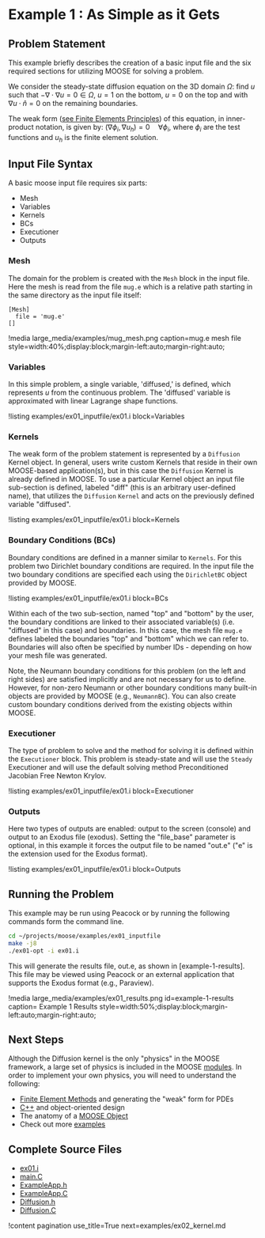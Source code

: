 # Example 1 : As Simple as it Gets

## Problem Statement

This example briefly describes the creation of a basic input file and the six required sections
for utilizing MOOSE for solving a problem.

We consider the steady-state diffusion equation on the 3D domain $\Omega$: find $u$ such that
$-\nabla \cdot \nabla u = 0 \in \Omega$, $u = 1$ on the bottom, $u = 0$ on the top and with
$\nabla u \cdot \hat{n} = 0$ on the remaining boundaries.

The weak form ([see Finite Elements Principles](finite_element_concepts/fem_principles.md)) of
this equation, in inner-product notation, is given by: $(\nabla \phi_i, \nabla u_h) = 0 \quad
\forall  \phi_i$, where $\phi_i$ are the test functions and $u_h$ is the finite element solution.

## Input File Syntax

A basic moose input file requires six parts:

-  Mesh
-  Variables
-  Kernels
-  BCs
-  Executioner
-  Outputs

### Mesh

The domain for the problem is created with the `Mesh` block in the input file.  Here the mesh is
read from the file `mug.e` which is a relative path starting in the same directory as the input
file itself:


```text
[Mesh]
  file = 'mug.e'
[]
```


!media large_media/examples/mug_mesh.png
       caption=mug.e mesh file
       style=width:40%;display:block;margin-left:auto;margin-right:auto;

### Variables

In this simple problem, a single variable, 'diffused,' is defined, which represents $u$ from the
continuous problem.  The 'diffused' variable is approximated with linear Lagrange shape functions.

!listing examples/ex01_inputfile/ex01.i block=Variables

### Kernels

The weak form of the problem statement is represented by a `Diffusion` Kernel object.  In general,
users write custom Kernels that reside in their own MOOSE-based application(s), but in this case
the `Diffusion` Kernel is already defined in MOOSE.  To use a particular Kernel object an input
file sub-section is defined, labeled "diff" (this is an arbitrary user-defined name), that
utilizes the `Diffusion` `Kernel` and acts on the previously defined variable "diffused".

!listing examples/ex01_inputfile/ex01.i block=Kernels

### Boundary Conditions (BCs)

Boundary conditions are defined in a manner similar to `Kernels`.  For this problem two Dirichlet
boundary conditions are required.  In the input file the two boundary conditions are specified
each using the `DirichletBC` object provided by MOOSE.

!listing examples/ex01_inputfile/ex01.i block=BCs

Within each of the two sub-section, named "top" and "bottom" by the user, the boundary conditions
are linked to their associated variable(s) (i.e. "diffused" in this case) and boundaries.  In this
case, the mesh file `mug.e` defines labeled the boundaries "top" and "bottom" which we can refer
to. Boundaries will also often be specified by number IDs - depending on how your mesh file was
generated.

Note, the Neumann boundary conditions for this problem (on the left and right sides) are satisfied
implicitly and are not necessary for us to define. However, for non-zero Neumann or other boundary
conditions many built-in objects are provided by MOOSE (e.g., `NeumannBC`). You can also create
custom boundary conditions derived from the existing objects within MOOSE.

### Executioner

The type of problem to solve and the method for solving it is defined within the `Executioner`
block.  This problem is steady-state and will use the `Steady` Executioner and will use the
default solving method Preconditioned Jacobian Free Newton Krylov.

!listing examples/ex01_inputfile/ex01.i block=Executioner

### Outputs

Here two types of outputs are enabled: output to the screen (console) and output to an Exodus
file (exodus).  Setting the "file_base" parameter is optional, in this example it forces the
output file to be named "out.e" ("e" is the extension used for the Exodus format).

!listing examples/ex01_inputfile/ex01.i block=Outputs

## Running the Problem

This example may be run using Peacock or by running the following commands form the command line.

```bash
cd ~/projects/moose/examples/ex01_inputfile
make -j8
./ex01-opt -i ex01.i
```

This will generate the results file, out.e, as shown in [example-1-results]. This file may be viewed using
Peacock or an external application that supports the Exodus format (e.g., Paraview).


!media large_media/examples/ex01_results.png
       id=example-1-results
       caption= Example 1 Results
       style=width:50%;display:block;margin-left:auto;margin-right:auto;

## Next Steps

Although the Diffusion kernel is the only "physics" in the MOOSE framework, a large set of physics
is included in the MOOSE [modules](modules/index.md). In order to implement your own physics, you 
will need to understand the following:

- [Finite Element Methods](help/faq/what_is_fem.md) and generating the "weak" form for PDEs
- [C++](help/c++/index.md) and object-oriented design
- The anatomy of a [MOOSE Object](base/MooseObject.md)
- Check out more [examples](examples_and_tutorials/index.md#examples)

## Complete Source Files

- [ex01.i](https://github.com/idaholab/moose/blob/devel/examples/ex01_inputfile/ex01.i)
- [main.C](https://github.com/idaholab/moose/blob/devel/examples/ex01_inputfile/src/main.C)
- [ExampleApp.h](https://github.com/idaholab/moose/blob/devel/examples/ex01_inputfile/include/base/ExampleApp.h)
- [ExampleApp.C](https://github.com/idaholab/moose/blob/devel/examples/ex01_inputfile/src/base/ExampleApp.C)
- [Diffusion.h](https://github.com/idaholab/moose/blob/devel/framework/include/kernels/Diffusion.h)
- [Diffusion.C](https://github.com/idaholab/moose/blob/devel/framework/src/kernels/Diffusion.C)

!content pagination use_title=True
                    next=examples/ex02_kernel.md
